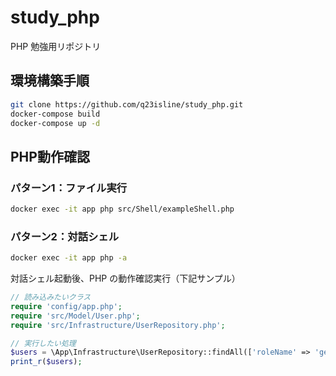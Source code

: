 # study_php

PHP 勉強用リポジトリ

## 環境構築手順

```bash
git clone https://github.com/q23isline/study_php.git
docker-compose build
docker-compose up -d
```

## PHP動作確認

### パターン1：ファイル実行

```bash
docker exec -it app php src/Shell/exampleShell.php
```

### パターン2：対話シェル

```bash
docker exec -it app php -a
```

対話シェル起動後、PHP の動作確認実行（下記サンプル）

```php
// 読み込みたいクラス
require 'config/app.php';
require 'src/Model/User.php';
require 'src/Infrastructure/UserRepository.php';

// 実行したい処理
$users = \App\Infrastructure\UserRepository::findAll(['roleName' => 'general', 'name' => '%鈴木%']);
print_r($users);
```
